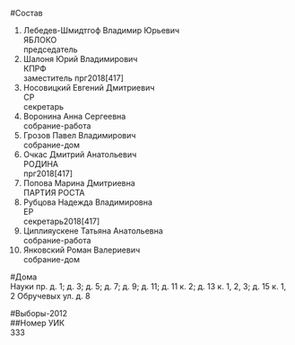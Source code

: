 #Состав  
1. Лебедев-Шмидтгоф Владимир Юрьевич  
    ЯБЛОКО  
    председатель  
2. Шалоня Юрий Владимирович  
    КПРФ  
    заместитель прг2018[417]  
3. Носовицкий Евгений Дмитриевич  
    СР  
    секретарь  
4. Воронина Анна Сергеевна  
    собрание-работа  
5. Грозов Павел Владимирович  
    собрание-дом  
6. Очкас Дмитрий Анатольевич  
    РОДИНА  
    прг2018[417]  
7. Попова Марина Дмитриевна  
    ПАРТИЯ РОСТА  
8. Рубцова Надежда Владимировна  
    ЕР  
    секретарь2018[417]  
9. Циплияускене Татьяна Анатольевна  
    собрание-работа  
10. Янковский Роман Валериевич  
    собрание-дом  
  
#Дома  
Науки пр. д. 1; д. 3; д. 5; д. 7; д. 9; д. 11; д. 11 к. 2; д. 13 к. 1, 2, 3; д. 15 к. 1, 2 Обручевых ул. д. 8  
  
#Выборы-2012  
##Номер УИК  
333  
